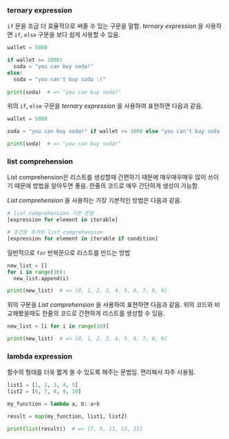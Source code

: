 ### ternary expression 

`if` 문을 조금 더 효율적으로 써줄 수 있는 구문을 말함. *ternary expression* 을 사용하면 `if`, `else` 구문을 보다 쉽게 사용할 수 있음. 

```python
wallet = 5000

if wallet >= 1000:
  soda = "you can buy soda!"
else:
  soda = "you can't buy soda :("
  
print(soda)  # => "you can buy soda!"
```

위의 `if`, `else` 구문을 *ternary expression*  을 사용하여 표현하면 다음과 같음.

```python
wallet = 5000

soda = "you can buy soda!" if wallet >= 1000 else "you can't buy soda :("

print(soda)  # => "you can buy soda!"
```



### list comprehension

List comprehension은 리스트를 생성할때 간편하기 때문에 매우매우매우 많이 쓰이기 때문에 방법을 알아두면 좋음. 한줄의 코드로 매우 간단하게 생성이 가능함. 

*List comprehension* 을 사용하는 가장 기본적인 방법은 다음과 같음. 

```python
# list comprehension 기본 문법
[expression for element in iterable]

# 조건문 추가된 list comprehension
[expression for element in iterable if condition]
```



일반적으로 `for` 반복문으로 리스트를 만드는 방법

```python
new_list = []
for i in range(10):
  new_list.append(i)

print(new_list)  # => [0, 1, 2, 3, 4, 5, 6, 7, 8, 9]
```

위의 구문을 *List comprehension*  을 사용하여 표현하면 다음과 같음. 위의 코드와 비교해봤을때도 한줄의 코드로 간편하게 리스트를 생성할 수 있음.

```python
new_list = [i for i in range(10)]

print(new_list)  # => [0, 1, 2, 3, 4, 5, 6, 7, 8, 9]
```



### lambda expression

함수의 형태를 더욱 짧게 쓸 수 있도록 해주는 문법임. 편리해서 자주 사용됨. 

```python
list1 = [1, 2, 3, 4, 5]
list2 = [6, 7, 8, 9, 10]

my_function = lambda a, b: a+b

result = map(my_function, list1, list2)

print(list(result))  # => [7, 9, 11, 13, 15]
```